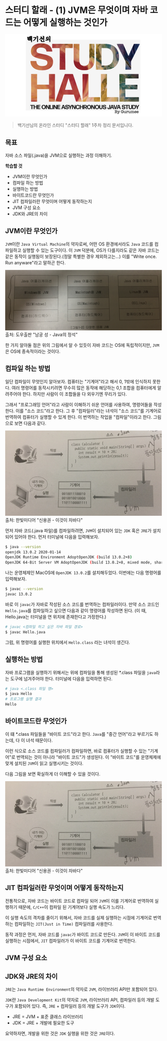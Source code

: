 # 스터디 할래 - (1) JVM은 무엇이며 자바 코드는 어떻게 실행하는 것인가

![logo](../logo.png)

> 백기선님의 온라인 스터디 "스터디 할래" 1주차 정리 문서입니다.

## 목표

자바 소스 파일(.java)을 JVM으로 실행하는 과정 이해하기.

**학습할 것**

* JVM이란 무엇인가
* 컴파일 하는 방법
* 실행하는 방법
* 바이트코드란 무엇인가
* JIT 컴파일러란 무엇이며 어떻게 동작하는지
* JVM 구성 요소
* JDK와 JRE의 차이


## JVM이란 무엇인가

`JVM`이란 `Java Virtual Machine`의 약자로써, 어떤 OS 환경에서라도 `Java` 코드를 컴파일하고 실행할 수 있는 도구이다. 이 `JVM` 덕분에, OS가 다를지라도 같은 자바 코드는 같은 동작이 실행됨이 보장된다.(정말 특별한 경우 제외하고는...) 이를 "Write once. Run anyware"라고 말하곤 한다.

![JVM은 OS에 종속적이다.](./01.png)
출처: 도우출판 "남궁 성 - Java의 정석"

한 가지 알아둘 점은 위의 그림에서 알 수 있듯이 자바 코드는 OS에 독립적이지만, `JVM`은 OS에 종속적이라는 것이다.


## 컴파일 하는 방법

일단 컴파일이 무엇인지 알아보자. 컴퓨터는 "기계어"라고 해서 0, 1밖에 인식하지 못한다. 여러 명령어를 동작시키려면 무수히 많은 동작에 해당하는 0,1 조합을 컴퓨터에게 알려주어야 한다. 하지만 사람이 이 조합들을 다 외우기엔 무리가 있다. 

그래서 "프로그래밍 언어"라고 사람이 이해하기 쉬운 언어를 사용하여, 명령어들을 작성한다. 이를 "소스 코드"라고 한다. 그 후 "컴파일러"라는 녀석이 "소스 코드"를 기계어로 번역하여 컴퓨터가 실행할 수 있게 한다. 이 번역하는 작업을 "컴파일"이라고 한다. 그림으로 보면 다음과 같다.

![컴파일](./02.png)
출처: 한빛미디어 "신용권 - 이것이 자바다"

먼저 자바 코드(.java 파일)를 컴파일하려면, `JVM`이 설치되어 있는 `JDK` 혹은 `JRE`가 설치되어 있어야 한다. 먼저 터미널에 다음을 입력해보자.

```bash
$ java --version
openjdk 13.0.2 2020-01-14
OpenJDK Runtime Environment AdoptOpenJDK (build 13.0.2+8)
OpenJDK 64-Bit Server VM AdoptOpenJDK (build 13.0.2+8, mixed mode, sharing)
```

나는 운영체제인 MacOS에 `OpenJDK 13.0.2`를 설치해두었다. 이번에는 다음 명령어를 입력해보자.

```bash
$ javac --version
javac 13.0.2
```

바로 이 `javac`가 자바로 작성된 소스 코드를 번역하는 컴파일러이다. 만약 소스 코드인 `Hello.java`를 컴파일하고 싶으면 다음과 같이 명령어를 작성하면 된다. (이 때, Hello.java는 터미널을 연 위치에 존재한다고 가정한다.)

```bash
# javac <컴파일 하고 싶은 자바 파일 경로> 
$ javac Hello.java
```

그럼, 위 명령어를 실행한 위치에서 `Hello.class` 라는 녀석이 생긴다.


## 실행하는 방법

자바 프로그램을 실행하기 위해서는 위에 컴파일을 통해 생성된 *.class 파일을 `java`라는 도구에 넘겨주어야 한다. 터미널에 다음을 입력하면 된다.

```bash
# java <.class 파일 명>
$ java Hello
# 프로그램 실행 결과
Hello
```


## 바이트코드란 무엇인가

이 떄 *.class 파일들을 "바이트 코드"라고 한다. `Java`를 "중간 언어"라고 부르기도 하는데, 다 이 녀석 때문이다. 

이런 식으로 소스 코드를 컴파일러가 컴파일하면, 바로 컴퓨터가 실행할 수 있는 "기계어"로 번역되는 것이 아니라 "바이트 코드"가 생성된다. 이 "바이트 코드"를 운영체제에 맞게 설치된 `JVM`이 읽고 실행시키는 것이다.

다음 그림을 보면 확실하게 더 이해할 수 있을 것이다.

![자바 코드 컴파일 ~ 실행 결과](./02.png)
출처: 한빛미디어 "신용권 - 이것이 자바다"


## JIT 컴파일러란 무엇이며 어떻게 동작하는지

전통적으로, 자바 코드는 바이트 코드로 컴파일 되어 `JVM`이 이를 기계어로 번역하여 실행하기 때문에, `C/C++`이 컴파일 된 기계어보다 실행 속도가 느리다.

이 실행 속도의 격차를 줄이기 위해서, 자바 코드를 실제 실행하는 시점에 기계어로 번역하는 컴파일하는 `JIT(Just in Time)` 컴파일러를 사용한다.

동작 과정은 먼저, 자바 코드를 `javac`가 바이트 코드로 만든다. `JVM`이 이 바이트 코드를 실행하는 시점에서, `JIT` 컴파일러가 이 바이트 코드를 기계어로 번역한다.


## JVM 구성 요소
## JDK와 JRE의 차이

`JRE`는 `Java Runtime Environment`의 약자로 `JVM`, 라이브러리 API만 포함되어 있다.

`JDK`란 `Java Development Kit`의 약자로 `JVM`, 라이브러리 API, 컴파일러 등의 개발 도구가 포함되어 있다. 즉, `JRE` + 컴파일러 등의 개발 도구가 `JDK`이다.

* JRE = JVM + 표준 클래스 라이브러리
* JDK = JRE + 개발에 필요한 도구

요약하자면, 개발을 위한 것은 `JDK` 실행을 위한 것은 `JRE`이다.